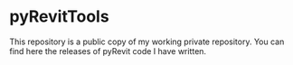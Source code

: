 # pyRevitTools 
This repository is a public copy of my working private repository.
You can find here the releases of pyRevit code I have written.
